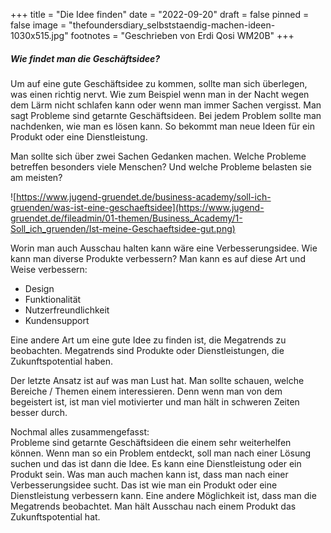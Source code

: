 +++
title = "Die Idee finden"
date = "2022-09-20"
draft = false
pinned = false
image = "thefoundersdiary_selbststaendig-machen-ideen-1030x515.jpg"
footnotes = "Geschrieben von Erdi Qosi WM20B"
+++
##### **W﻿ie findet man die Geschäftsidee?**

Um auf eine gute Geschäftsidee zu kommen, sollte man sich überlegen, was einen richtig nervt. Wie zum Beispiel wenn man in der Nacht wegen dem Lärm nicht schlafen kann oder wenn man immer Sachen vergisst. Man sagt Probleme sind getarnte Geschäftsideen. Bei jedem Problem sollte man nachdenken, wie man es lösen kann. So bekommt man neue Ideen für ein Produkt oder eine Dienstleistung. 

Man sollte sich über zwei Sachen Gedanken machen. Welche Probleme betreffen besonders viele Menschen? Und welche Probleme belasten sie am meisten? 

<!--StartFragment-->

![https://www.jugend-gruendet.de/business-academy/soll-ich-gruenden/was-ist-eine-geschaeftsidee](https://www.jugend-gruendet.de/fileadmin/01-themen/Business_Academy/1-Soll_ich_gruenden/Ist-meine-Geschaeftsidee-gut.png)

<!--EndFragment-->

Worin man auch Ausschau halten kann wäre eine Verbesserungsidee. Wie kann man diverse Produkte verbessern? Man kann es auf diese Art und Weise verbessern:

* Design 
* Funktionalität
* Nutzerfreundlichkeit 
* Kundensupport

Eine andere Art um eine gute Idee zu finden ist, die Megatrends zu beobachten. Megatrends sind Produkte oder Dienstleistungen, die Zukunftspotential haben.

Der letzte Ansatz ist auf was man Lust hat. Man sollte schauen, welche Bereiche / Themen einem interessieren. Denn wenn man von dem begeistert ist, ist man viel motivierter und man hält in schweren Zeiten besser durch. 

Nochmal alles zusammengefasst:\
Probleme sind getarnte Geschäftsideen die einem sehr weiterhelfen können. Wenn man so ein Problem entdeckt, soll man nach einer Lösung suchen und das ist dann die Idee. Es kann eine Dienstleistung oder ein Produkt sein. Was man auch machen kann ist, dass man nach einer Verbesserungsidee sucht. Das ist wie man ein Produkt oder eine Dienstleistung verbessern kann. Eine andere Möglichkeit ist, dass man die Megatrends beobachtet. Man hält Ausschau nach einem Produkt das Zukunftspotential hat.